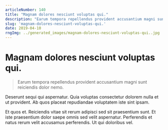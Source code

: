 ```yaml
---
articleNumber: 140
title: "Magnam dolores nesciunt voluptas qui."
description: "Earum tempora repellendus provident accusantium magni sunt reiciendis dolor nemo."
slug: 'magnam-dolores-nesciunt-voluptas-qui.'
date: 2019-04-10
rngImg: ../generated_images/magnam-dolores-nesciunt-voluptas-qui..jpg
---
```


# Magnam dolores nesciunt voluptas qui.

> Earum tempora repellendus provident accusantium magni sunt reiciendis dolor nemo.

Deserunt sequi qui aspernatur. Quia voluptas consectetur dolorem nulla et ut provident. Ab quos placeat repudiandae voluptatem iste sint ipsam.
 Et quos et. Reiciendis vitae sit rerum adipisci sed sit praesentium sunt. Et iste praesentium dolor saepe omnis sed velit aspernatur. Perferendis et natus rerum velit accusamus perferendis. Ut qui doloribus vel.
